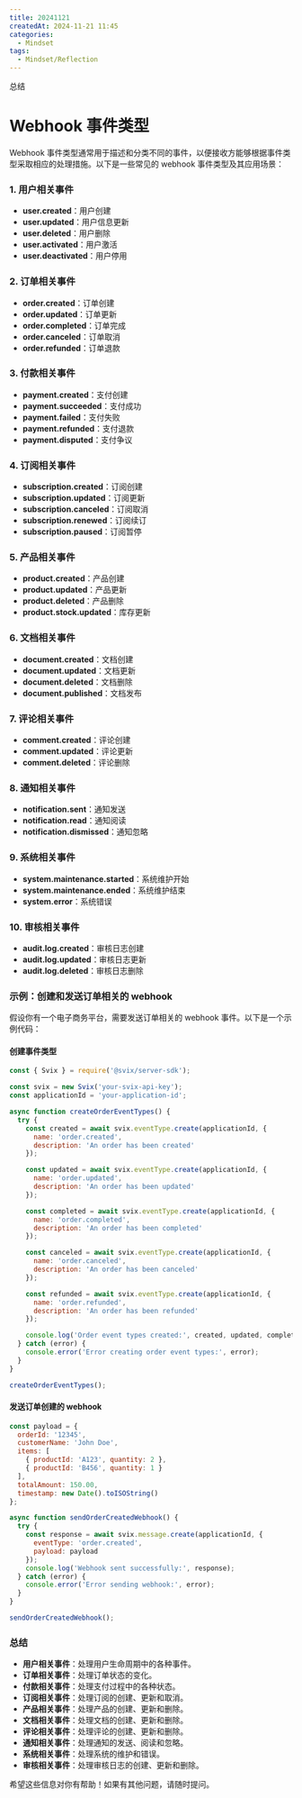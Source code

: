 ```yaml
---
title: 20241121
createdAt: 2024-11-21 11:45
categories:
  - Mindset
tags:
  - Mindset/Reflection
---
```


总结

<!--more-->
# Webhook 事件类型
Webhook 事件类型通常用于描述和分类不同的事件，以便接收方能够根据事件类型采取相应的处理措施。以下是一些常见的 webhook 事件类型及其应用场景：

### 1. 用户相关事件
- **user.created**：用户创建
- **user.updated**：用户信息更新
- **user.deleted**：用户删除
- **user.activated**：用户激活
- **user.deactivated**：用户停用

### 2. 订单相关事件
- **order.created**：订单创建
- **order.updated**：订单更新
- **order.completed**：订单完成
- **order.canceled**：订单取消
- **order.refunded**：订单退款

### 3. 付款相关事件
- **payment.created**：支付创建
- **payment.succeeded**：支付成功
- **payment.failed**：支付失败
- **payment.refunded**：支付退款
- **payment.disputed**：支付争议

### 4. 订阅相关事件
- **subscription.created**：订阅创建
- **subscription.updated**：订阅更新
- **subscription.canceled**：订阅取消
- **subscription.renewed**：订阅续订
- **subscription.paused**：订阅暂停

### 5. 产品相关事件
- **product.created**：产品创建
- **product.updated**：产品更新
- **product.deleted**：产品删除
- **product.stock.updated**：库存更新

### 6. 文档相关事件
- **document.created**：文档创建
- **document.updated**：文档更新
- **document.deleted**：文档删除
- **document.published**：文档发布

### 7. 评论相关事件
- **comment.created**：评论创建
- **comment.updated**：评论更新
- **comment.deleted**：评论删除

### 8. 通知相关事件
- **notification.sent**：通知发送
- **notification.read**：通知阅读
- **notification.dismissed**：通知忽略

### 9. 系统相关事件
- **system.maintenance.started**：系统维护开始
- **system.maintenance.ended**：系统维护结束
- **system.error**：系统错误

### 10. 审核相关事件
- **audit.log.created**：审核日志创建
- **audit.log.updated**：审核日志更新
- **audit.log.deleted**：审核日志删除

### 示例：创建和发送订单相关的 webhook

假设你有一个电子商务平台，需要发送订单相关的 webhook 事件。以下是一个示例代码：

#### 创建事件类型

```javascript
const { Svix } = require('@svix/server-sdk');

const svix = new Svix('your-svix-api-key');
const applicationId = 'your-application-id';

async function createOrderEventTypes() {
  try {
    const created = await svix.eventType.create(applicationId, {
      name: 'order.created',
      description: 'An order has been created'
    });

    const updated = await svix.eventType.create(applicationId, {
      name: 'order.updated',
      description: 'An order has been updated'
    });

    const completed = await svix.eventType.create(applicationId, {
      name: 'order.completed',
      description: 'An order has been completed'
    });

    const canceled = await svix.eventType.create(applicationId, {
      name: 'order.canceled',
      description: 'An order has been canceled'
    });

    const refunded = await svix.eventType.create(applicationId, {
      name: 'order.refunded',
      description: 'An order has been refunded'
    });

    console.log('Order event types created:', created, updated, completed, canceled, refunded);
  } catch (error) {
    console.error('Error creating order event types:', error);
  }
}

createOrderEventTypes();
```

#### 发送订单创建的 webhook

```javascript
const payload = {
  orderId: '12345',
  customerName: 'John Doe',
  items: [
    { productId: 'A123', quantity: 2 },
    { productId: 'B456', quantity: 1 }
  ],
  totalAmount: 150.00,
  timestamp: new Date().toISOString()
};

async function sendOrderCreatedWebhook() {
  try {
    const response = await svix.message.create(applicationId, {
      eventType: 'order.created',
      payload: payload
    });
    console.log('Webhook sent successfully:', response);
  } catch (error) {
    console.error('Error sending webhook:', error);
  }
}

sendOrderCreatedWebhook();
```

### 总结

- **用户相关事件**：处理用户生命周期中的各种事件。
- **订单相关事件**：处理订单状态的变化。
- **付款相关事件**：处理支付过程中的各种状态。
- **订阅相关事件**：处理订阅的创建、更新和取消。
- **产品相关事件**：处理产品的创建、更新和删除。
- **文档相关事件**：处理文档的创建、更新和删除。
- **评论相关事件**：处理评论的创建、更新和删除。
- **通知相关事件**：处理通知的发送、阅读和忽略。
- **系统相关事件**：处理系统的维护和错误。
- **审核相关事件**：处理审核日志的创建、更新和删除。

希望这些信息对你有帮助！如果有其他问题，请随时提问。